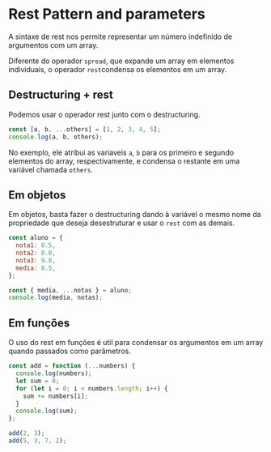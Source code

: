 # Rest Pattern and parameters

A sintaxe de rest nos permite representar um número indefinido de argumentos com um array.

Diferente do operador `spread`, que expande um array em elementos individuais, o operador `rest`condensa os elementos em um array.

## Destructuring + rest

Podemos usar o operador rest junto com o destructuring.

```javascript
const [a, b, ...others] = [1, 2, 3, 4, 5];
console.log(a, b, others);
```

No exemplo, ele atribui as variaveis `a`, `b` para os primeiro e segundo elementos do array, respectivamente, e condensa o restante em uma variável chamada `others`.

## Em objetos

Em objetos, basta fazer o destructuring dando à variável o mesmo nome da propriedade que deseja desestruturar e usar o `rest` com as demais.

```javascript
const aluno = {
  nota1: 8.5,
  nota2: 8.0,
  nota3: 9.0,
  media: 8.5,
};

const { media, ...notas } = aluno;
console.log(media, notas);
```

## Em funções

O uso do rest em funções é util para condensar os argumentos em um array quando passados como parâmetros.

```javascript
const add = function (...numbers) {
  console.log(numbers);
  let sum = 0;
  for (let i = 0; i < numbers.length; i++) {
    sum += numbers[i];
  }
  console.log(sum);
};

add(2, 3);
add(5, 3, 7, 2);
```
